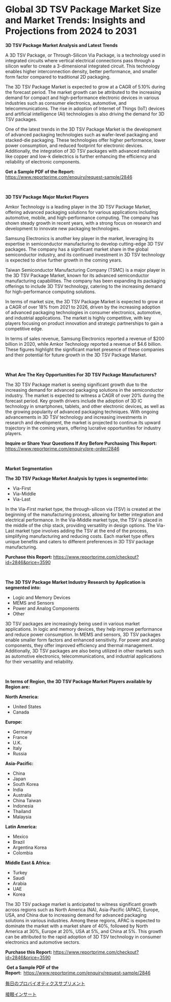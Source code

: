 <p><h1>Global 3D TSV Package Market Size and Market Trends: Insights and Projections from 2024 to 2031</h1></p><p><strong>3D TSV Package Market Analysis and Latest Trends</strong></p>
<p><p>A 3D TSV Package, or Through-Silicon Via Package, is a technology used in integrated circuits where vertical electrical connections pass through a silicon wafer to create a 3-dimensional integrated circuit. This technology enables higher interconnection density, better performance, and smaller form factor compared to traditional 2D packaging.</p><p>The 3D TSV Package Market is expected to grow at a CAGR of 5.10% during the forecast period. The market growth can be attributed to the increasing demand for compact and high-performance electronic devices in various industries such as consumer electronics, automotive, and telecommunications. The rise in adoption of Internet of Things (IoT) devices and artificial intelligence (AI) technologies is also driving the demand for 3D TSV packages.</p><p>One of the latest trends in the 3D TSV Package Market is the development of advanced packaging technologies such as wafer-level packaging and stacked-die packaging. These technologies offer higher performance, lower power consumption, and reduced footprint for electronic devices. Additionally, the integration of 3D TSV packages with advanced materials like copper and low-k dielectrics is further enhancing the efficiency and reliability of electronic components.</p></p>
<p><strong>Get a Sample PDF of the Report:&nbsp;</strong> <a href="https://www.reportprime.com/enquiry/request-sample/2846">https://www.reportprime.com/enquiry/request-sample/2846</a></p>
<p>&nbsp;</p>
<p><strong>3D TSV Package Major Market Players</strong></p>
<p><p>Amkor Technology is a leading player in the 3D TSV Package Market, offering advanced packaging solutions for various applications including automotive, mobile, and high-performance computing. The company has shown steady growth in recent years, with a strong focus on research and development to innovate new packaging technologies.</p><p>Samsung Electronics is another key player in the market, leveraging its expertise in semiconductor manufacturing to develop cutting-edge 3D TSV packages. The company has a significant market share in the global semiconductor industry, and its continued investment in 3D TSV technology is expected to drive further growth in the coming years.</p><p>Taiwan Semiconductor Manufacturing Company (TSMC) is a major player in the 3D TSV Package Market, known for its advanced semiconductor manufacturing capabilities. The company has been expanding its packaging offerings to include 3D TSV technology, catering to the increasing demand for high-performance computing solutions.</p><p>In terms of market size, the 3D TSV Package Market is expected to grow at a CAGR of over 18% from 2021 to 2026, driven by the increasing adoption of advanced packaging technologies in consumer electronics, automotive, and industrial applications. The market is highly competitive, with key players focusing on product innovation and strategic partnerships to gain a competitive edge.</p><p>In terms of sales revenue, Samsung Electronics reported a revenue of $200 billion in 2020, while Amkor Technology reported a revenue of $4.6 billion. These figures highlight the significant market presence of these companies and their potential for future growth in the 3D TSV Package Market.</p></p>
<p>&nbsp;</p>
<p><strong>What Are The Key Opportunities For 3D TSV Package Manufacturers?</strong></p>
<p><p>The 3D TSV Package market is seeing significant growth due to the increasing demand for advanced packaging solutions in the semiconductor industry. The market is expected to witness a CAGR of over 20% during the forecast period. Key growth drivers include the adoption of 3D IC technology in smartphones, tablets, and other electronic devices, as well as the growing popularity of advanced packaging techniques. With ongoing advancements in 3D TSV technology and increasing investments in research and development, the market is projected to continue its upward trajectory in the coming years, offering lucrative opportunities for industry players.</p></p>
<p><strong>Inquire or Share Your Questions If Any Before Purchasing This Report:</strong> <a href="https://www.reportprime.com/enquiry/pre-order/2846">https://www.reportprime.com/enquiry/pre-order/2846</a></p>
<p>&nbsp;</p>
<p><strong>Market Segmentation</strong></p>
<p><strong>The 3D TSV Package Market Analysis by types is segmented into:</strong></p>
<p><ul><li>Via-First</li><li>Via-Middle</li><li>Via-Last</li></ul></p>
<p><p>In the Via-First market type, the through-silicon via (TSV) is created at the beginning of the manufacturing process, allowing for better integration and electrical performance. In the Via-Middle market type, the TSV is placed in the middle of the chip stack, providing versatility in design options. The Via-Last market type involves adding the TSV at the end of the process, simplifying manufacturing and reducing costs. Each market type offers unique benefits and caters to different preferences in 3D TSV package manufacturing.</p></p>
<p><strong>Purchase this Report:&nbsp;</strong><a href="https://www.reportprime.com/checkout?id=2846&price=3590">https://www.reportprime.com/checkout?id=2846&price=3590</a></p>
<p>&nbsp;</p>
<p><strong>The 3D TSV Package Market Industry Research by Application is segmented into:</strong></p>
<p><ul><li>Logic and Memory Devices</li><li>MEMS and Sensors</li><li>Power and Analog Components</li><li>Other</li></ul></p>
<p><p>3D TSV packages are increasingly being used in various market applications. In logic and memory devices, they help improve performance and reduce power consumption. In MEMS and sensors, 3D TSV packages enable smaller form factors and enhanced sensitivity. For power and analog components, they offer improved efficiency and thermal management. Additionally, 3D TSV packages are also being utilized in other markets such as automotive electronics, telecommunications, and industrial applications for their versatility and reliability.</p></p>
<p>&nbsp;</p>
<p><strong>In terms of Region, the 3D TSV Package Market Players available by Region are:</strong></p>
<p>
    <p> <strong> North America: </strong>
        <ul>
            <li>United States</li>
            <li>Canada</li>
        </ul>
        </p> 
    <p> <strong> Europe: </strong>
        <ul>
            <li>Germany</li>
            <li>France</li>
            <li>U.K.</li>
            <li>Italy</li>
            <li>Russia</li>
        </ul>
        </p> 
    <p> <strong> Asia-Pacific: </strong>
        <ul>
            <li>China</li>
            <li>Japan</li>
            <li>South Korea</li>
            <li>India</li>
            <li>Australia</li>
            <li>China Taiwan</li>
            <li>Indonesia</li>
            <li>Thailand</li>
            <li>Malaysia</li>
        </ul>
        </p> 
    <p> <strong> Latin America: </strong>
        <ul>
            <li>Mexico</li>
            <li>Brazil</li>
            <li>Argentina Korea</li>
            <li>Colombia</li>
        </ul>
        </p> 
    <p> <strong> Middle East & Africa: </strong>
        <ul>
            <li>Turkey</li>
            <li>Saudi</li>
            <li>Arabia</li>
            <li>UAE</li>
            <li>Korea</li>
        </ul>
    </p>
    </p>
<p><p>The 3D TSV package market is anticipated to witness significant growth across regions such as North America (NA), Asia-Pacific (APAC), Europe, USA, and China due to increasing demand for advanced packaging solutions in various industries. Among these regions, APAC is expected to dominate the market with a market share of 40%, followed by North America at 30%, Europe at 20%, USA at 5%, and China at 5%. This growth can be attributed to the rapid adoption of 3D TSV technology in consumer electronics and automotive sectors.</p></p>
<p><strong>Purchase this Report: </strong><a href="https://www.reportprime.com/checkout?id=2846&price=3590">https://www.reportprime.com/checkout?id=2846&price=3590</a></p>
<p>&nbsp;<strong>Get a Sample PDF of the Report:&nbsp;&nbsp;</strong><a href="https://www.reportprime.com/enquiry/request-sample/2846">https://www.reportprime.com/enquiry/request-sample/2846</a></p>
<p><strong></strong></p>
<p><p><a href="https://github.com/laurenreichert/Market-Research-Report-List-1/blob/main/929257512524.md">毎日のプロバイオティクスサプリメント</a></p><p><a href="https://github.com/RodHoppe07/Market-Research-Report-List-1/blob/main/983376912525.md">接眼インサート</a></p></p>